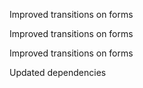 Improved transitions on forms

Improved transitions on forms

Improved transitions on forms

Updated dependencies


